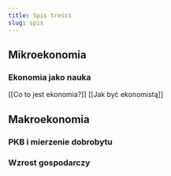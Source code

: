 ```yaml
---
title: Spis treści
slug: spis
---
```


## Mikroekonomia
### Ekonomia jako nauka
[[Co to jest ekonomia?]] 
[[Jak być ekonomistą]]


## Makroekonomia
### PKB i mierzenie dobrobytu

### Wzrost gospodarczy
